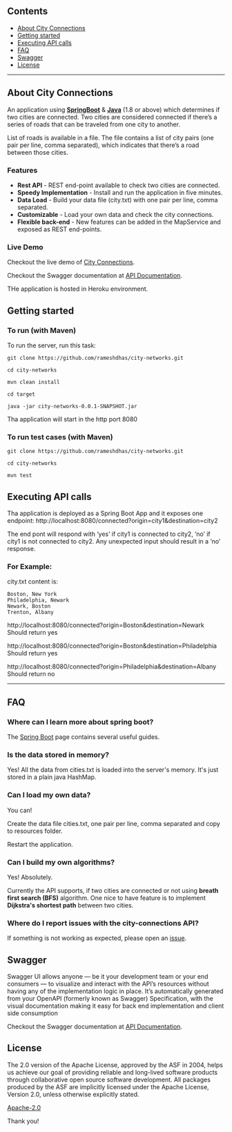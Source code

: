 ## Contents

- [About City Connections](#about-city-connections)
- [Getting started](#getting-started)
- [Executing API calls](#executing-api-calls)
- [FAQ](#faq)
- [Swagger](#swagger)
- [License](#license)

---

## About City Connections

An application using **[SpringBoot](https://spring.io/projects/spring-boot)** & **[Java](https://www.oracle.com/java/)** (1.8 or above)
which determines if two cities are connected. Two cities are considered
connected if there’s a series of roads that can be traveled from one city
to another.

List of roads is available in a file. The file contains a list of city
pairs (one pair per line, comma separated), which indicates that there’s a
road between those cities.


### Features

- **Rest API** - REST end-point available to check two cities are connected.
- **Speedy Implementation** - Install and run the application in five minutes.
- **Data Load** - Build your data file (city.txt) with one pair per line, comma separated.
- **Customizable** - Load your own data and check the city connections.
- **Flexible back-end** - New features can be added in the MapService and exposed as REST end-points.

### Live Demo

Checkout the live demo of [City Connections](https://city-connections.herokuapp.com/map/connected?origin=ny&destination=london).

Checkout the Swagger documentation at [API Documentation](https://city-connections.herokuapp.com/swagger-ui.html).

THe application is hosted in Heroku environment.

## Getting started

### To run (with Maven)

To run the server, run this task:

`git clone https://github.com/rameshdhas/city-networks.git`

`cd city-networks`

`mvn clean install`

`cd target`

`java -jar city-networks-0.0.1-SNAPSHOT.jar`

Tha application will start in the http port 8080


### To run test cases (with Maven)

`git clone https://github.com/rameshdhas/city-networks.git`

`cd city-networks`

`mvn test`

## Executing API calls

Tha application is deployed as a Spring Boot App and it exposes one endpoint:
http://localhost:8080/connected?origin=city1&destination=city2

The end pont will respond with ‘yes’ if city1 is connected to city2,
’no’ if city1 is not connected to city2.
Any unexpected input should result in a ’no’ response.

### For Example:
city.txt content is:

```csv
Boston, New York
Philadelphia, Newark
Newark, Boston
Trenton, Albany
```

http://localhost:8080/connected?origin=Boston&destination=Newark
Should return yes

http://localhost:8080/connected?origin=Boston&destination=Philadelphia
Should return yes

http://localhost:8080/connected?origin=Philadelphia&destination=Albany
Should return no

---

## FAQ

### Where can I learn more about spring boot?

The [Spring Boot](https://spring.io/projects/spring-boot) page contains several useful guides.

### Is the data stored in memory?

Yes! All the data from cities.txt is loaded into the server's memory. It's just stored in a plain java HashMap.

### Can I load my own data?

You can!

Create the data file cities.txt, one pair per line, comma separated and copy to resources folder.

Restart the application.

### Can I build my own algorithms?

Yes! Absolutely.

Currently the API supports, if two cities are connected or not using **breath first search (BFS)** algorithm. 
One nice to have feature is to implement **Dijkstra's shortest path** between two cities.

### Where do I report issues with the city-connections API?

If something is not working as expected, please open an [issue](https://github.com/rameshdhas/city-networks/issues/new).

## Swagger

Swagger UI allows anyone — be it your development team or your end consumers — to visualize and interact with the API’s resources 
without having any of the implementation logic in place. It’s automatically generated from your OpenAPI (formerly known as Swagger) Specification, 
with the visual documentation making it easy for back end implementation and client side consumption

Checkout the Swagger documentation at [API Documentation](https://city-connections.herokuapp.com/swagger-ui.html).

## License

The 2.0 version of the Apache License, approved by the ASF in 2004, helps us achieve our goal of providing reliable and long-lived software products through collaborative open source software development.
All packages produced by the ASF are implicitly licensed under the Apache License, Version 2.0, unless otherwise explicitly stated.

[Apache-2.0](https://www.apache.org/licenses/LICENSE-2.0)

Thank you!
